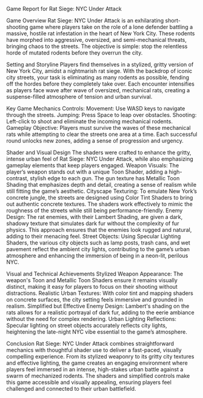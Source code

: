 Game Report for Rat Siege: NYC Under Attack

Game Overview
Rat Siege: NYC Under Attack is an exhilarating short-shooting game where players take on the role of a lone defender battling a massive, hostile rat infestation in the heart of New York City. These rodents have morphed into aggressive, oversized, and semi-mechanical threats, bringing chaos to the streets. The objective is simple: stop the relentless horde of mutated rodents before they overrun the city.

Setting and Storyline
Players find themselves in a stylized, gritty version of New York City, amidst a nightmarish rat siege. With the backdrop of iconic city streets, your task is eliminating as many rodents as possible, fending off the hordes before they completely take over. Each encounter intensifies as players face wave after wave of oversized, mechanical rats, creating a suspense-filled atmosphere of tension and urban survival.

Key Game Mechanics
Controls:
Movement: Use WASD keys to navigate through the streets.
Jumping: Press Space to leap over obstacles.
Shooting: Left-click to shoot and eliminate the incoming mechanical rodents.
Gameplay Objective: Players must survive the waves of these mechanical rats while attempting to clear the streets one area at a time. Each successful round unlocks new zones, adding a sense of progression and urgency.

Shader and Visual Design
The shaders were crafted to enhance the gritty, intense urban feel of Rat Siege: NYC Under Attack, while also emphasizing gameplay elements that keep players engaged.
Weapon Visuals: The player’s weapon stands out with a unique Toon Shader, adding a high-contrast, stylish edge to each gun. The gun texture has Metallic Toon Shading that emphasizes depth and detail, creating a sense of realism while still fitting the game’s aesthetic.
Cityscape Texturing: To emulate New York’s concrete jungle, the streets are designed using Color Tint Shaders to bring out authentic concrete textures. The shaders work effectively to mimic the roughness of the streets while still being performance-friendly.
Enemy Design: The rat enemies, with their Lambert Shading, are given a dark, shadowy texture that simulates dark fur without the complexity of fur physics. This approach ensures that the enemies look rugged and natural, adding to their menacing feel.
Street Objects: Using Specular Lighting Shaders, the various city objects such as lamp posts, trash cans, and wet pavement reflect the ambient city lights, contributing to the game’s urban atmosphere and enhancing the immersion of being in a neon-lit, perilous NYC.

Visual and Technical Achievements
Stylized Weapon Appearance: The weapon's Toon and Metallic Toon Shaders ensure it remains visually distinct, making it easy for players to focus on their shooting without distractions.
Realistic Urban Textures: With color tint and mapping shaders on concrete surfaces, the city setting feels immersive and grounded in realism.
Simplified but Effective Enemy Design: Lambert's shading on the rats allows for a realistic portrayal of dark fur, adding to the eerie ambiance without the need for complex rendering.
Urban Lighting Reflections: Specular lighting on street objects accurately reflects city lights, heightening the late-night NYC vibe essential to the game’s atmosphere.

Conclusion
Rat Siege: NYC Under Attack combines straightforward mechanics with thoughtful shader use to deliver a fast-paced, visually compelling experience. From its stylized weaponry to its gritty city textures and effective lighting, the game creates an engaging environment where players feel immersed in an intense, high-stakes urban battle against a swarm of mechanized rodents. The shaders and simplified controls make this game accessible and visually appealing, ensuring players feel challenged and connected to their urban battlefield.

